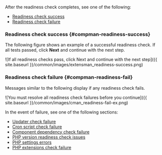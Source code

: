 <div markdown="1">

After the readiness check completes, see one of the following:

*	[Readiness check success](#compman-readiness-success)
*	[Readiness check failure](#compman-readiness-fail)

### Readiness check success {#compman-readiness-success}
The following figure shows an example of a successful readiness check. If all tests passed, click **Next** and continue with the next step.

![If all readiness checks pass, click Next and continue with the next step]({{ site.baseurl }}/common/images/extensman_readiness-success.png)

### Readiness check failure {#compman-readiness-fail}
Messages similar to the following display if any readiness check fails. 

![You must resolve all readiness check failures before you continue]({{ site.baseurl }}/common/images/cman_readiness-fail-ex.png)

In the event of failure, see one of the following sections:

*	<a href="{{page.baseurl}}/comp-mgr/trouble/cman/updater.html">Updater check failure</a>
*	<a href="{{page.baseurl}}/comp-mgr/trouble/cman/cron.html">Cron script check failure</a>
*	<a href="{{page.baseurl}}/comp-mgr/trouble/cman/component-depend.html">Component dependency check failure</a>
*	<a href="{{page.baseurl}}/comp-mgr/trouble/cman/php-version.html">PHP version readiness check issues</a>
*	<a href="{{page.baseurl}}/install-gde/trouble/php/tshoot_php-set.html">PHP settings errors</a>
*	<a href="{{page.baseurl}}/install-gde/system-requirements.html">PHP extensions check failure</a>
